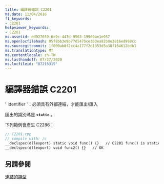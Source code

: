 ```yaml
---
title: 編譯器錯誤 C2201
ms.date: 11/04/2016
f1_keywords:
- C2201
helpviewer_keywords:
- C2201
ms.assetid: ed927659-6e9c-447d-9963-19969ae1e957
ms.openlocfilehash: 05f8bb3e9b77d547bce363ea82b8e3816ed998cc
ms.sourcegitcommit: 1f009ab0f2cc4a177f2d1353d5a38f164612bdb1
ms.translationtype: MT
ms.contentlocale: zh-TW
ms.lasthandoff: 07/27/2020
ms.locfileid: "87216319"
---
```

# <a name="compiler-error-c2201"></a>編譯器錯誤 C2201

' identifier '：必須具有外部連結，才能匯出/匯入

匯出的識別碼是 **`static`** 。

下列範例會產生 C2286：

```cpp
// C2201.cpp
// compile with: /c
__declspec(dllexport) static void func() {}   // C2201 func() is static
__declspec(dllexport) void func2() {}   // OK
```

## <a name="see-also"></a>另請參閱

[連結的類型](../../cpp/types-of-linkage.md)
